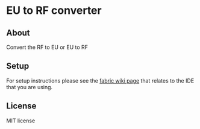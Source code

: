 # EU to RF converter

## About

Convert the RF to EU or EU to RF

## Setup

For setup instructions please see the [fabric wiki page](https://fabricmc.net/wiki/tutorial:setup) that relates to the IDE that you are using.

## License

MIT license
